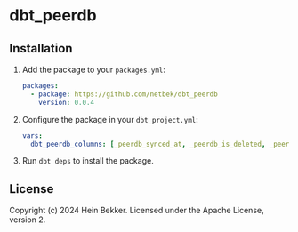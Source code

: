 # dbt_peerdb

## Installation

1. Add the package to your `packages.yml`:

    ```yaml
    packages:
      - package: https://github.com/netbek/dbt_peerdb
        version: 0.0.4
    ```

2. Configure the package in your `dbt_project.yml`:

    ```yaml
    vars:
      dbt_peerdb_columns: [_peerdb_synced_at, _peerdb_is_deleted, _peerdb_version]
    ```

3. Run `dbt deps` to install the package.

## License

Copyright (c) 2024 Hein Bekker. Licensed under the Apache License, version 2.
